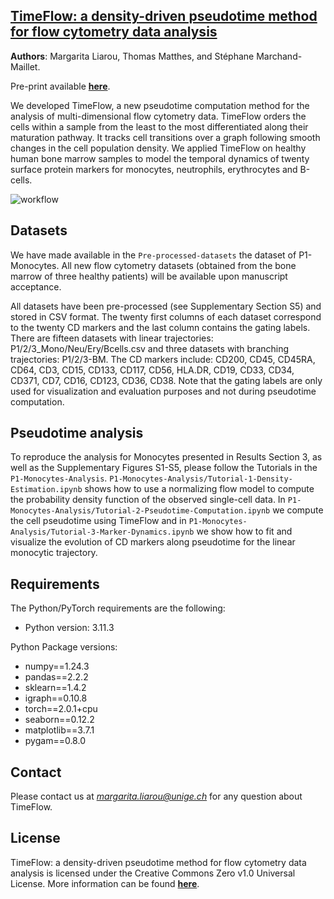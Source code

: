 ## [TimeFlow: a density-driven pseudotime method for flow cytometry data analysis ](https://)
**Authors**: Margarita Liarou, Thomas Matthes, and Stéphane Marchand-Maillet.

Pre-print available [**here**](https://www.biorxiv.org/content/10.1101/2025.02.16.638508v1).


We developed TimeFlow, a new pseudotime computation method for the analysis of multi-dimensional flow cytometry data. TimeFlow orders the cells within a sample from the least to the most differentiated along their maturation pathway. It tracks cell transitions over a graph following smooth changes in the cell population density. We applied TimeFlow on healthy human bone marrow samples to model the temporal dynamics of twenty surface protein markers for monocytes, neutrophils, erythrocytes and B-cells.

![workflow](Figures/TimeFlow-Overview.png)

## Datasets
We have made available in the `Pre-processed-datasets` the dataset of P1-Monocytes. All new flow cytometry datasets (obtained from the bone marrow of three healthy patients) will be available upon manuscript acceptance.

All datasets have been pre-processed (see Supplementary Section S5) and stored in CSV format. The twenty first columns of each dataset correspond to the twenty CD markers and the last column contains the gating labels. There are fifteen datasets with linear trajectories: P1/2/3_Mono/Neu/Ery/Bcells.csv and three datasets with branching trajectories: P1/2/3-BM. The CD markers include: CD200, CD45, CD45RA, CD64, CD3, CD15, CD133, CD117, CD56, HLA.DR, CD19, CD33, CD34, CD371, CD7, CD16, CD123, CD36, CD38.
Note that the gating labels are only used for visualization and evaluation purposes and not during pseudotime computation. 

## Pseudotime analysis 
To reproduce the analysis for Monocytes presented in Results Section 3, as well as the Supplementary Figures S1-S5, please follow the Tutorials in the `P1-Monocytes-Analysis`. `P1-Monocytes-Analysis/Tutorial-1-Density-Estimation.ipynb` shows how to use a normalizing flow model to compute the probability density function of the observed single-cell data. In `P1-Monocytes-Analysis/Tutorial-2-Pseudotime-Computation.ipynb` we compute the cell pseudotime using TimeFlow and in `P1-Monocytes-Analysis/Tutorial-3-Marker-Dynamics.ipynb` we show how to fit and visualize the evolution of CD markers along pseudotime for the linear monocytic trajectory. 

## Requirements

The Python/PyTorch requirements are the following:

- Python version: 3.11.3

Python Package versions:

- numpy==1.24.3
- pandas==2.2.2
- sklearn==1.4.2
- igraph==0.10.8
- torch==2.0.1+cpu
- seaborn==0.12.2
- matplotlib==3.7.1
- pygam==0.8.0

## Contact
Please contact us at *margarita.liarou@unige.ch* for any question about TimeFlow. 

## License
TimeFlow: a density-driven pseudotime method for flow cytometry data analysis is licensed under the Creative Commons Zero v1.0 Universal License. More information can be found [**here**](https://github.com/MargaritaLiarou1/TimeFlow/blob/main/LICENSE).